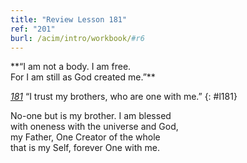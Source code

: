 ```yaml
---
title: "Review Lesson 181"
ref: "201"
burl: /acim/intro/workbook/#r6
---
```


<div markdown="1" class="center">
**“I am not a body. I am free.<br/>
For I am still as God created me.”**
</div>

[*181*](/workbook/l181/?r=1) “I trust my brothers, who are one with me.”
{: #l181}

<div markdown="1" class="review center">
No-one but is my brother. I am blessed<br/>
with oneness with the universe and God,<br/>
my Father, One Creator of the whole<br/>
that is my Self, forever One with me.
</div>

